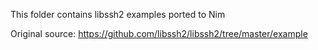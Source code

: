 This folder contains libssh2 examples ported to Nim

Original source: https://github.com/libssh2/libssh2/tree/master/example
